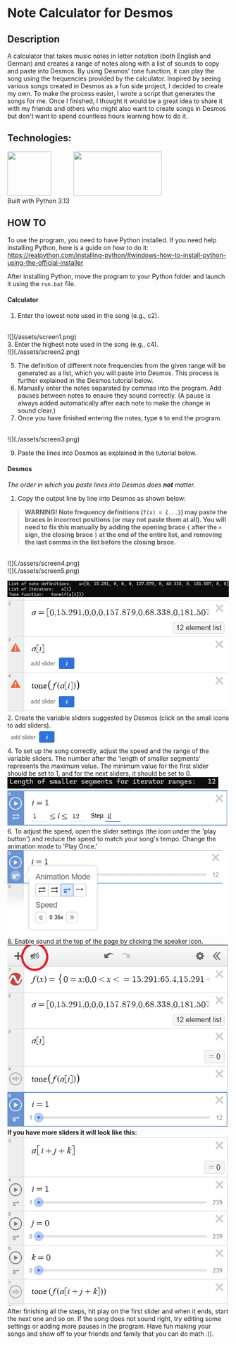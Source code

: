 # **Note Calculator for Desmos**

## Description
A calculator that takes music notes in letter notation (both English and German) and creates a range of notes along with a list of sounds to copy and paste into Desmos. 
By using Desmos' tone function, it can play the song using the frequencies provided by the calculator. 
Inspired by seeing various songs created in Desmos as a fun side project, I decided to create my own. To make the process easier, I wrote a script that generates the songs for me. Once I finished, I thought it would be a great idea to share it with my friends and others who might also want to create songs in Desmos but don't want to spend countless hours learning how to do it.

## Technologies:
<div><img src='https://raw.githubusercontent.com/marwin1991/profile-technology-icons/refs/heads/main/icons/python.png' width='100px' height='100px' style='float:left;margin-right:50px'></img></div>
<div><a href='https://www.desmos.com/calculator'><img src='https://play-lh.googleusercontent.com/D9R7uT-u64HzMur04xJZJEaALJwIHUXLMMIFL0hp1351-eQLCzqc9s7i6xbkj6f6Bw=w416-h235-rw' width='200px' height='100px'></img></a></div>
Built with Python 3.13

## HOW TO
To use the program, you need to have Python installed. If you need help installing Python, here is a guide on how to do it:
https://realpython.com/installing-python/#windows-how-to-install-python-using-the-official-installer

After installing Python, move the program to your Python folder and launch it using the `run.bat` file.

#### Calculator

1. Enter the lowest note used in the song (e.g., c2).
<br>
![](/assets/screen1.png)
<br>
3. Enter the highest note used in the song (e.g., c4).
<br>
![](./assets/screen2.png)
<br>

5. The definition of different note frequencies from the given range will be generated as a list, which you will paste into Desmos. This process is further explained in the Desmos tutorial below.
6. Manually enter the notes separated by commas into the program. Add pauses between notes to ensure they sound correctly. (A pause is always added automatically after each note to make the change in sound clear.)
7. Once you have finished entering the notes, type `0` to end the program.
<br>
![](./assets/screen3.png)
<br>

9. Paste the lines into Desmos as explained in the tutorial below.

#### Desmos

*The order in which you paste lines into Desmos does **not** matter.*
1. Copy the output line by line into Desmos as shown below:

 > **WARNING! Note frequency definitions (`f(x) = {...}`) may paste the braces in incorrect positions (or may not paste them at all). You will need to fix this manually by adding the opening brace `{` after the `=` sign, the closing brace `}` at the end of the entire list, and removing the last comma in the list before the closing brace.**
<br>
 ![](./assets/screen4.png)
<br>
 ![](./assets/screen5.png)
<br>

 ![](./assets/screen6.png)
 <br>
 ![](./assets/screen7.png)
 <br>
2. Create the variable sliders suggested by Desmos (click on the small icons to add sliders).
<br>
![](./assets/screen8.png)
<br>
4. To set up the song correctly, adjust the speed and the range of the variable sliders. The number after the 'length of smaller segments' represents the maximum value. The minimum value for the first slider should be set to 1, and for the next sliders, it should be set to 0.
<br>
![](./assets/screen9.png)
<br>
![](./assets/screen10.png)
<br>
6. To adjust the speed, open the slider settings (the icon under the 'play button') and reduce the speed to match your song's tempo. Change the animation mode to 'Play Once.'
<br>
![](./assets/screen11.png)
<br>
8. Enable sound at the top of the page by clicking the speaker icon.
<br>
![](./assets/screen12.png)
<br>
**If you have more sliders it will look like this:**
<br>
![](./assets/screen13.png)
<br>
After finishing all the steps, hit play on the first slider and when it ends, start the next one and so on. If the song does not sound right, try editing some settings or adding more pauses in the program.
Have fun making your songs and show off to your friends and family that you can do math :)).

